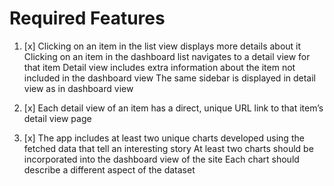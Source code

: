 # Required Features
1. [x] Clicking on an item in the list view displays more details about it
        Clicking on an item in the dashboard list navigates to a detail view for that item
        Detail view includes extra information about the item not included in the dashboard view
        The same sidebar is displayed in detail view as in dashboard view

2. [x] Each detail view of an item has a direct, unique URL link to that item’s detail view page

3. [x] The app includes at least two unique charts developed using the fetched data that tell an interesting story
        At least two charts should be incorporated into the dashboard view of the site
        Each chart should describe a different aspect of the dataset

